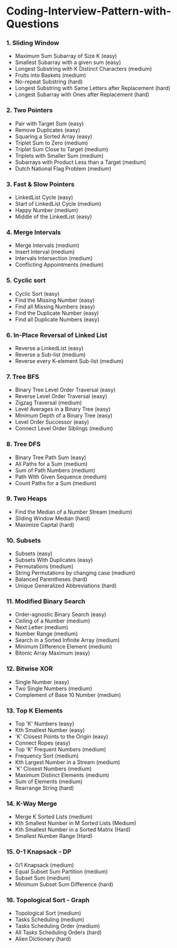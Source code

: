 # Coding-Interview-Pattern-with-Questions

### 1. Sliding Window
- Maximum Sum Subarray of Size K (easy)
- Smallest Subarray with a given sum (easy)
- Longest Substring with K Distinct Characters (medium)
- Fruits into Baskets (medium)
- No-repeat Substring (hard)
- Longest Substring with Same Letters after Replacement (hard)
- Longest Subarray with Ones after Replacement (hard)

### 2. Two Pointers
- Pair with Target Sum (easy)
- Remove Duplicates (easy)
- Squaring a Sorted Array (easy)
- Triplet Sum to Zero (medium)
- Triplet Sum Close to Target (medium)
- Triplets with Smaller Sum (medium)
- Subarrays with Product Less than a Target (medium)
- Dutch National Flag Problem (medium)

### 3. Fast & Slow Pointers
- LinkedList Cycle (easy)
- Start of LinkedList Cycle (medium)
- Happy Number (medium)
- Middle of the LinkedList (easy)

### 4. Merge Intervals
- Merge Intervals (medium)
- Insert Interval (medium)
- Intervals Intersection (medium)
- Conflicting Appointments (medium)

### 5. Cyclic sort
- Cyclic Sort (easy)
- Find the Missing Number (easy)
- Find all Missing Numbers (easy)
- Find the Duplicate Number (easy)
- Find all Duplicate Numbers (easy)

### 6. In-Place Reversal of Linked List
- Reverse a LinkedList (easy)
- Reverse a Sub-list (medium)
- Reverse every K-element Sub-list (medium)

### 7. Tree BFS
- Binary Tree Level Order Traversal (easy)
- Reverse Level Order Traversal (easy)
- Zigzag Traversal (medium)
- Level Averages in a Binary Tree (easy)
- Minimum Depth of a Binary Tree (easy)
- Level Order Successor (easy)
- Connect Level Order Siblings (medium)

### 8. Tree DFS
- Binary Tree Path Sum (easy)
- All Paths for a Sum (medium)
- Sum of Path Numbers (medium)
- Path With Given Sequence (medium)
- Count Paths for a Sum (medium)

### 9. Two Heaps
- Find the Median of a Number Stream (medium)
- Sliding Window Median (hard)
- Maximize Capital (hard)

### 10. Subsets
- Subsets (easy)
- Subsets With Duplicates (easy)
- Permutations (medium)
- String Permutations by changing case (medium)
- Balanced Parentheses (hard)
- Unique Generalized Abbreviations (hard)

### 11. Modified Binary Search
- Order-agnostic Binary Search (easy)
- Ceiling of a Number (medium)
- Next Letter (medium)
- Number Range (medium)
- Search in a Sorted Infinite Array (medium)
- Minimum Difference Element (medium)
- Bitonic Array Maximum (easy)

### 12. Bitwise XOR
- Single Number (easy)
- Two Single Numbers (medium)
- Complement of Base 10 Number (medium)

### 13. Top K Elements
- Top 'K' Numbers (easy)
- Kth Smallest Number (easy)
- 'K' Closest Points to the Origin (easy)
- Connect Ropes (easy)
- Top 'K' Frequent Numbers (medium)
- Frequency Sort (medium)
- Kth Largest Number in a Stream (medium)
- 'K' Closest Numbers (medium)
- Maximum Distinct Elements (medium)
- Sum of Elements (medium)
- Rearrange String (hard)

### 14. K-Way Merge
- Merge K Sorted Lists (medium)
- Kth Smallest Number in M Sorted Lists (Medium)
- Kth Smallest Number in a Sorted Matrix (Hard)
- Smallest Number Range (Hard)

### 15. 0-1 Knapsack - DP
- 0/1 Knapsack (medium)
- Equal Subset Sum Partition (medium)
- Subset Sum (medium)
- Minimum Subset Sum Difference (hard)

### 16. Topological Sort - Graph
- Topological Sort (medium)
- Tasks Scheduling (medium)
- Tasks Scheduling Order (medium)
- All Tasks Scheduling Orders (hard)
- Alien Dictionary (hard)

